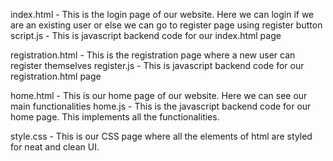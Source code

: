 index.html - This is the login page of our website. Here we can login if we are an existing user or else we can go to register page using register button
script.js - This is javascript backend code for our index.html page

registration.html - This is the registration page where a new user can register themselves
register.js - This is javascript backend code for our registration.html page

home.html - This is our home page of our website. Here we can see our main functionalities
home.js - This is the javascript backend code for our home page. This implements all the functionalities.

style.css - This is our CSS page where all the elements of html are styled for neat and clean UI.
